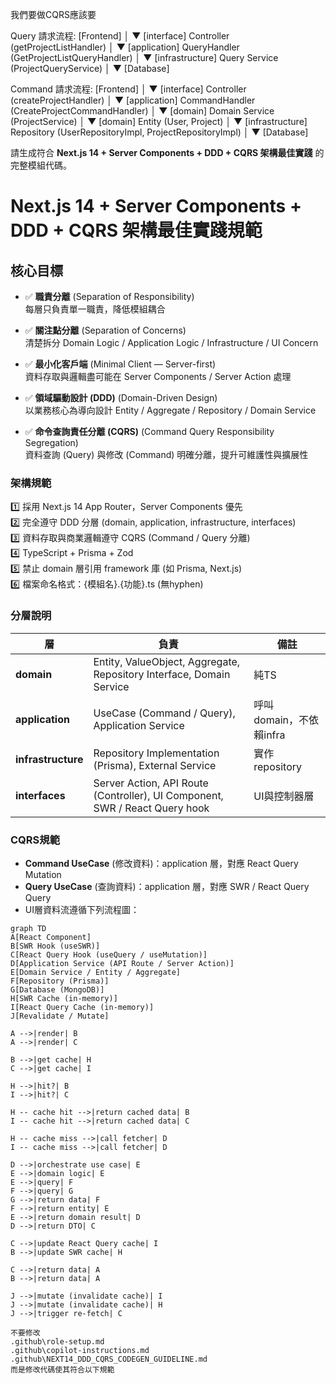 我們要做CQRS應該要

Query 請求流程:
[Frontend]
     │
     ▼
[interface] Controller (getProjectListHandler)
     │
     ▼
[application] QueryHandler (GetProjectListQueryHandler)
     │
     ▼
[infrastructure] Query Service (ProjectQueryService)
     │
     ▼
[Database]


Command 請求流程:
[Frontend]
     │
     ▼
[interface] Controller (createProjectHandler)
     │
     ▼
[application] CommandHandler (CreateProjectCommandHandler)
     │
     ▼
[domain] Domain Service (ProjectService)
     │
     ▼
[domain] Entity (User, Project)
     │
     ▼
[infrastructure] Repository (UserRepositoryImpl, ProjectRepositoryImpl)
     │
     ▼
[Database]

請生成符合 **Next.js 14 + Server Components + DDD + CQRS 架構最佳實踐** 的完整模組代碼。
# Next.js 14 + Server Components + DDD + CQRS 架構最佳實踐規範

## 核心目標

- ✅ **職責分離** (Separation of Responsibility)  
  每層只負責單一職責，降低模組耦合

- ✅ **關注點分離** (Separation of Concerns)  
  清楚拆分 Domain Logic / Application Logic / Infrastructure / UI Concern

- ✅ **最小化客戶端** (Minimal Client — Server-first)  
  資料存取與邏輯盡可能在 Server Components / Server Action 處理

- ✅ **領域驅動設計 (DDD)** (Domain-Driven Design)  
  以業務核心為導向設計 Entity / Aggregate / Repository / Domain Service

- ✅ **命令查詢責任分離 (CQRS)** (Command Query Responsibility Segregation)  
  資料查詢 (Query) 與修改 (Command) 明確分離，提升可維護性與擴展性

### 架構規範  
1️⃣ 採用 Next.js 14 App Router，Server Components 優先  
2️⃣ 完全遵守 DDD 分層 (domain, application, infrastructure, interfaces)  
3️⃣ 資料存取與商業邏輯遵守 CQRS (Command / Query 分離)  
4️⃣ TypeScript + Prisma + Zod  
5️⃣ 禁止 domain 層引用 framework 庫 (如 Prisma, Next.js)  
6️⃣ 檔案命名格式：{模組名}.{功能}.ts (無hyphen)

### 分層說明  
| 層 | 負責 | 備註 |
|----|------|------|
| **domain** | Entity, ValueObject, Aggregate, Repository Interface, Domain Service | 純TS |
| **application** | UseCase (Command / Query), Application Service | 呼叫 domain，不依賴infra |
| **infrastructure** | Repository Implementation (Prisma), External Service | 實作 repository |
| **interfaces** | Server Action, API Route (Controller), UI Component, SWR / React Query hook | UI與控制器層 |

### CQRS規範  
- **Command UseCase** (修改資料)：application 層，對應 React Query Mutation  
- **Query UseCase** (查詢資料)：application 層，對應 SWR / React Query Query  
- UI層資料流遵循下列流程圖：

```mermaid
graph TD
A[React Component]
B[SWR Hook (useSWR)]
C[React Query Hook (useQuery / useMutation)]
D[Application Service (API Route / Server Action)]
E[Domain Service / Entity / Aggregate]
F[Repository (Prisma)]
G[Database (MongoDB)]
H[SWR Cache (in-memory)]
I[React Query Cache (in-memory)]
J[Revalidate / Mutate]

A -->|render| B
A -->|render| C

B -->|get cache| H
C -->|get cache| I

H -->|hit?| B
I -->|hit?| C

H -- cache hit -->|return cached data| B
I -- cache hit -->|return cached data| C

H -- cache miss -->|call fetcher| D
I -- cache miss -->|call fetcher| D

D -->|orchestrate use case| E
E -->|domain logic| E
E -->|query| F
F -->|query| G
G -->|return data| F
F -->|return entity| E
E -->|return domain result| D
D -->|return DTO| C

C -->|update React Query cache| I
B -->|update SWR cache| H

C -->|return data| A
B -->|return data| A

J -->|mutate (invalidate cache)| I
J -->|mutate (invalidate cache)| H
J -->|trigger re-fetch| C

不要修改
.github\role-setup.md
.github\copilot-instructions.md
.github\NEXT14_DDD_CQRS_CODEGEN_GUIDELINE.md
而是修改代碼使其符合以下規範